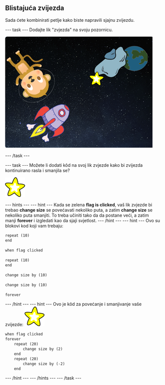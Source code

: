 ## Blistajuća zvijezda

Sada ćete kombinirati petlje kako biste napravili sjajnu zvijezdu.

\--- task \--- Dodajte lik "zvjezda" na svoju pozornicu.

![Dodavanje lika zvjezde](images/space-star-sprite.png)

\--- /task \---

\--- task \--- Možete li dodati kôd na svoj lik zvjezde kako bi zvijezda kontinuirano rasla i smanjila se?

![Testiranje sijanja zvijezde](images/sprite-star.png)

\--- hints \--- \--- hint \--- Kada se zelena **flag is clicked**, vaš lik zvjezde bi trebao **change size** se povećavati nekoliko puta, a zatim **change size** se nekoliko puta smanjiti. To treba učiniti tako da da postane veći, a zatim manji **forever** i izgledati kao da sjaji svjetlost. \--- /hint \--- \--- hint \--- Ovo su blokovi kod koji vam trebaju:

```blocks3
repeat (10)
end

when flag clicked

repeat (10)
end

change size by (10)

change size by (10)

forever
```

\--- /hint \--- \--- hint \--- Ovo je kôd za povećanje i smanjivanje vaše zvijezde: ![Lik zvjezde](images/sprite-star.png)

```blocks3
when flag clicked
forever
    repeat (20)
        change size by (2)
    end
    repeat (20)
        change size by (-2)
    end

```

\--- /hint \--- \--- /hints \--- \--- /task \---